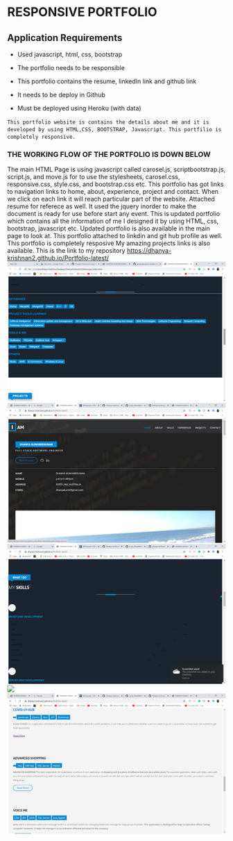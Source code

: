 # RESPONSIVE PORTFOLIO



## Application Requirements

* Used javascript, html, css, bootstrap

*  The portfolio needs to be responsible

*  This portfolio contains the resume, linkedIn link and github link

*  It needs to be deploy in Github

* Must be deployed using Heroku (with data)


`` This portfolio website is contains the details about me and it is developed by using HTML,CSS, BOOTSTRAP, Javascript. This portfilio is completely responsive. ``



 
 ### THE WORKING FLOW OF THE PORTFOLIO IS DOWN BELOW
 <p1>

 The main HTML Page is using javascript called carosel.js, scriptbootstrap.js, script.js, and move.js for to use the stylesheets, carosel.css, responsive.css, style.css, and bootstrap.css etc. This portfolio has got links to navigation links to home, about, experience, project and contact. When we click on each link it will reach particular part of the website. Attached resume for referece as well. It used the jquery inorder to make the document is ready for use before start any event.
</p1>
This is updated portfolio which contains all the information of me I designed it by using HTML, css, bootstrap, javascript etc.
Updated portfolio is also available in the main page to look at.
This portfolio attached to linkdin and git hub profile as well.
This portfolio is completely resposive
My amazing projects links is also available.
This is the link to my repository
https://dhanya-krishnan2.github.io/Portfolio-latest/
![](2020-07-04%20(2).png)
![](2020-07-04%20(3).png)
![](2020-07-04%20(4).png)
![](2020-07-04%20(5).png)
![](2020-07-04%20(6).png)
